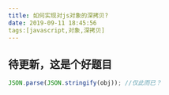 ```yaml
---
title: 如何实现对js对象的深拷贝?
date: 2019-09-11 18:45:56
tags:[javascript,对象,深拷贝]
---
```


## 待更新，这是个好题目

```javascript
JSON.parse(JSON.stringify(obj)); //仅此而已？
```
